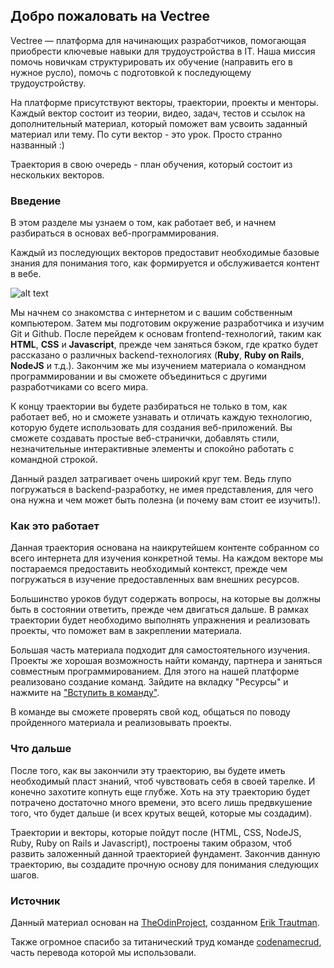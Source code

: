 ## Добро пожаловать на Vectree

Vectree — платформа для начинающих разработчиков, помогающая приобрести ключевые навыки для трудоустройства в IT. Наша миссия помочь новичкам структурировать их обучение (направить его в нужное русло), помочь с подготовкой к последующему трудоустройству.

На платформе присутствуют векторы, траектории, проекты и менторы. Каждый вектор состоит из теории, видео, задач, тестов и ссылок на дополнительный материал, который поможет вам усвоить заданный материал или тему. По сути вектор - это урок. Просто странно названный :)

Траектория в свою очередь - план обучения, который состоит из нескольких векторов.

### Введение

В этом разделе мы узнаем о том, как работает веб, и начнем разбираться в основах веб-программирования.

Каждый из последующих векторов предоставит необходимые базовые знания для понимания того, как формируется и обслуживается контент в вебе.

![alt text](https://user-images.githubusercontent.com/4215285/55289692-6db00300-53d2-11e9-8c72-a49c7b41d5d4.jpeg)

Мы начнем со знакомства с интернетом и с вашим собственным компьютером. Затем мы подготовим окружение разработчика и изучим Git и Github. После перейдем к основам frontend-технологий, таким как **HTML**, **CSS** и **Javascript**, прежде чем заняться бэком, где кратко будет рассказано о различных backend-технологиях (**Ruby**, **Ruby on Rails**, **NodeJS** и т.д.). Закончим же мы изучением материала о командном программировании и вы сможете объединиться с другими разработчиками со всего мира.

К концу траектории вы будете разбираться не только в том, как работает веб, но и сможете узнавать и отличать каждую технологию, которую будете использовать для создания веб-приложений. Вы сможете создавать простые веб-странички, добавлять стили, незначительные интерактивные элементы и спокойно работать с командной строкой.

Данный раздел затрагивает очень широкий круг тем. Ведь глупо погружаться в backend-разработку, не имея представления, для чего она нужна и чем может быть полезна (и почему вам стоит ее изучить!).

### Как это работает

Данная траектория основана на наикрутейшем контенте собранном со всего интернета для изучения конкретной темы. На каждом векторе мы постараемся предоставить необходимый контекст, прежде чем погружаться в изучение предоставленных вам внешних ресурсов.

Большинство уроков будут содержать вопросы, на которые вы должны быть в состоянии ответить, прежде чем двигаться дальше. В рамках траектории будет необходимо выполнять упражнения и реализовать проекты, что поможет вам в закреплении материала.

Большая часть материала подходит для самостоятельного изучения. Проекты же хорошая возможность найти команду, партнера и заняться совместным программированием. Для этого на нашей платформе реализовано создание команд. Зайдите на вкладку "Ресурсы" и нажмите на ["Вступить в команду"](https://vectree.ru/teams/22).

В команде вы сможете проверять свой код, общаться по поводу пройденного материала и реализовывать проекты.

### Что дальше

После того, как вы закончили эту траекторию, вы будете иметь необходимый пласт знаний, чтоб чувствовать себя в своей тарелке. И конечно захотите копнуть еще глубже. Хоть на эту траекторию будет потрачено достаточно много времени, это всего лишь предвкушение того, что будет дальше (и всех крутых вещей, которые мы создадим).

Траектории и векторы, которые пойдут после (HTML, CSS, NodeJS, Ruby, Ruby on Rails и Javascript), построены таким образом, чтоб развить заложенный данной траекторией фундамент. Закончив данную траекторию, вы создадите прочную основу для понимания следующих шагов.

### Источник

Данный материал основан на [TheOdinProject](https://github.com/TheOdinProject), созданном [Erik Trautman](https://github.com/eriktrautman).

Также огромное спасибо за титанический труд команде [codenamecrud](https://github.com/codenamecrud/curriculum), часть перевода которой мы использовали.

